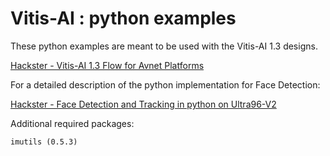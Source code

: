 # Vitis-AI : python examples

These python examples are meant to be used with the Vitis-AI 1.3 designs.
    
   [Hackster - Vitis-AI 1.3 Flow for Avnet Platforms](http://avnet.me/vitis-ai-1.3-project)


For a detailed description of the python implementation for Face Detection:

   [Hackster - Face Detection and Tracking in python on Ultra96-V2](https://www.hackster.io/AlbertaBeef/face-detection-and-tracking-in-python-on-ultra96-v2-02d104)


Additional required packages:

   ```
   imutils (0.5.3)
   ```

